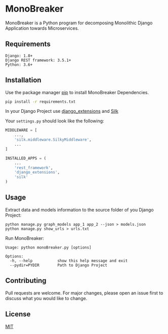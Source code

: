 # MonoBreaker

MonoBreaker is a Python program for decomposing Monolithic Django Application towards Microservices.

## Requirements

    Django: 1.8+
    Django REST framework: 3.5.1+
    Python: 3.6+
    
## Installation

Use the package manager [pip](https://pip.pypa.io/en/stable/) to install MonoBreaker Dependencies.

```bash
pip install -r requirements.txt
```
In your Django Project use [django_extensions](https://github.com/django-extensions/django-extensions) and [Silk](https://github.com/jazzband/django-silk)  

Your `settings.py` should look like the following:
```python
MIDDLEWARE = [
    ...,
    'silk.middleware.SilkyMiddleware',
    ...
]

INSTALLED_APPS = (
    ...
    'rest_framework',
    'django_extensions',
    'silk'
)
```

## Usage

Extract data and models information to the source folder of you Django Project:
```text
python manage.py graph_models app_1 app_2 --json > models.json
python manage.py show_urls > urls.txt
```

Run MonoBreaker:
```text
Usage: python monoBreaker.py [options]

Options:
  -h, --help           show this help message and exit
  --pydir=PYDIR        Path to Django Project

```

## Contributing
Pull requests are welcome. For major changes, please open an issue first to discuss what you would like to change.


## License
[MIT](https://choosealicense.com/licenses/mit/)
